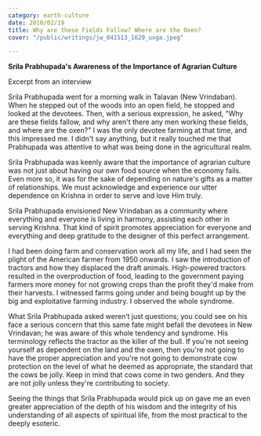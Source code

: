 ```yaml
---
category: earth-culture
date: 2010/02/19
title: Why are these Fields Fallow? Where are the Oxen?
cover: "/public/writings/jw_041513_1629_uxga.jpeg"

---
```

**Srila Prabhupada's Awareness of the Importance of Agrarian Culture**

Excerpt from an interview

Srila Prabhupada went for a morning walk in Talavan (New Vrindaban). When he stepped out of the woods into an open field, he stopped and looked at the devotees. Then, with a serious expression, he asked, "Why are these fields fallow, and why aren't there any men working these fields, and where are the oxen?" I was the only devotee farming at that time, and this impressed me. I didn't say anything, but it really touched me that Prabhupada was attentive to what was being done in the agricultural realm.

Srila Prabhupada was keenly aware that the importance of agrarian culture was not just about having our own food source when the economy fails. Even more so, it was for the sake of depending on nature's gifts as a matter of relationships. We must acknowledge and experience our utter dependence on Krishna in order to serve and love Him truly.

Srila Prabhupada envisioned New Vrindaban as a community where everything and everyone is living in harmony, assisting each other in serving Krishna. That kind of spirit promotes appreciation for everyone and everything and deep gratitude to the designer of this perfect arrangement.

I had been doing farm and conservation work all my life, and I had seen the plight of the American farmer from 1950 onwards. I saw the introduction of tractors and how they displaced the draft animals. High-powered tractors resulted in the overproduction of food, leading to the government paying farmers more money for not growing crops than the profit they'd make from their harvests. I witnessed farms going under and being bought up by the big and exploitative farming industry. I observed the whole syndrome.

What Srila Prabhupada asked weren’t just questions; you could see on his face a serious concern that this same fate might befall the devotees in New Vrindavan; he was aware of this whole tendency and syndrome. His terminology reflects the tractor as the killer of the bull. If you're not seeing yourself as dependent on the land and the oxen, then you're not going to have the proper appreciation and you're not going to demonstrate cow protection on the level of what he deemed as appropriate, the standard that the cows be jolly. Keep in mind that cows come in two genders. And they are not jolly unless they're contributing to society.

Seeing the things that Srila Prabhupada would pick up on gave me an even greater appreciation of the depth of his wisdom and the integrity of his understanding of all aspects of spiritual life, from the most practical to the deeply esoteric.